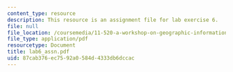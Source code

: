```yaml
---
content_type: resource
description: This resource is an assignment file for lab exercise 6.
file: null
file_location: /coursemedia/11-520-a-workshop-on-geographic-information-systems-fall-2005/87cab376ec7592a0584d4333db6dccac_lab6_assn.pdf
file_type: application/pdf
resourcetype: Document
title: lab6_assn.pdf
uid: 87cab376-ec75-92a0-584d-4333db6dccac
---
```

